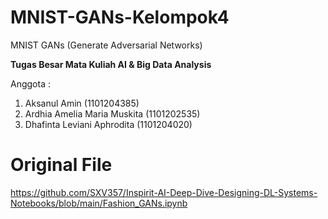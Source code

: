 # MNIST-GANs-Kelompok4
MNIST GANs (Generate Adversarial Networks)

**Tugas Besar Mata Kuliah AI & Big Data Analysis**
	
 Anggota :
  1. Aksanul Amin (1101204385)
  2. Ardhia Amelia Maria Muskita (1101202535)
  3. Dhafinta Leviani Aphrodita (1101204020)

# Original File 
https://github.com/SXV357/Inspirit-AI-Deep-Dive-Designing-DL-Systems-Notebooks/blob/main/Fashion_GANs.ipynb

